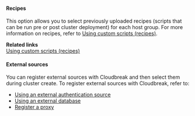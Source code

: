 
#### Recipes

This option allows you to select previously uploaded recipes (scripts that can be run pre or post cluster deployment) for each host group. For more information on recipes, refer to [Using custom scripts (recipes)](recipes.md). 

**Related links**      
[Using custom scripts (recipes)](recipes.md) 


#### External sources 

You can register external sources with Cloudbreak and then select them during cluster create. To register external sources with Cloudbreak, refer to:

* [Using an external authentication source](external-ldap.md)    
* [Using an external database](external-db.md)  
* [Register a proxy](external-proxy.md)  

